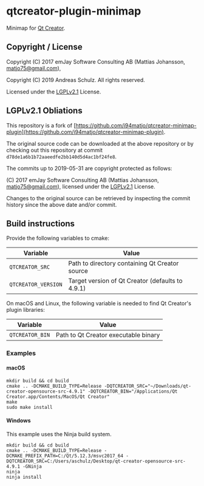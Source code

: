 # qtcreator-plugin-minimap

Minimap for [Qt Creator](http://qt-project.org/wiki/Category:Tools::QtCreator).

## Copyright / License

Copyright (C) 2017 emJay Software Consulting AB (Mattias Johansson, matjo75@gmail.com),

Copyright (C) 2019 Andreas Schulz. All rights reserved.

Licensed under the [LGPLv2.1](https://github.com/Longhanks/qtcreator-plugin-minimap/blob/master/LICENSE) License.

##  LGPLv2.1 Obliations

This repository is a fork of [https://github.com/i94matjo/qtcreator-minimap-plugin](https://github.com/i94matjo/qtcreator-minimap-plugin).

The original source code can be downloaded at the above repository or by checking out this repository at commit `d78de1a6b1b72aaeedfe2bb140d5d4ac1bf24fe8`.

The commits up to 2019-05-31 are copyright protected as follows:

(C) 2017 emJay Software Consulting AB (Mattias Johansson, matjo75@gmail.com), licensed under the [LGPLv2.1](https://github.com/Longhanks/qtcreator-plugin-minimap/blob/master/LICENSE) License.

Changes to the original source can be retrieved by inspecting the commit history since the above date and/or commit.

## Build instructions

Provide the following variables to cmake:

| Variable            | Value                                            |
| ------------------- | ------------------------------------------------ |
| `QTCREATOR_SRC`     | Path to directory containing Qt Creator source   |
| `QTCREATOR_VERSION` | Target version of Qt Creator (defaults to 4.9.1) |

On macOS and Linux, the following variable is needed to find Qt Creator's plugin libraries:

| Variable            | Value                                            |
| ------------------- | ------------------------------------------------ |
| `QTCREATOR_BIN`     | Path to Qt Creator executable binary             |

### Examples

#### macOS

```
mkdir build && cd build
cmake .. -DCMAKE_BUILD_TYPE=Release -DQTCREATOR_SRC="~/Downloads/qt-creator-opensource-src-4.9.1" -DQTCREATOR_BIN="/Applications/Qt Creator.app/Contents/MacOS/Qt Creator"
make
sudo make install
```

#### Windows

This example uses the Ninja build system.

```
mkdir build && cd build
cmake .. -DCMAKE_BUILD_TYPE=Release -DCMAKE_PREFIX_PATH=C:/Qt/5.12.3/msvc2017_64 -DQTCREATOR_SRC=C:/Users/aschulz/Desktop/qt-creator-opensource-src-4.9.1 -GNinja
ninja
ninja install
```
